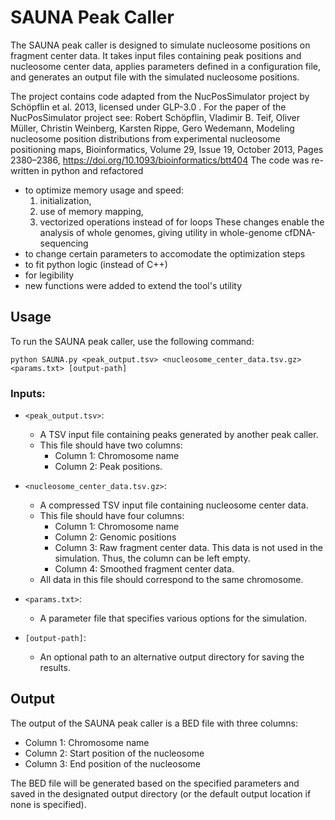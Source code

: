 # SAUNA Peak Caller

The SAUNA peak caller is designed to simulate nucleosome positions on fragment center data. It takes input files containing peak positions and nucleosome center data, applies parameters defined in a configuration file, and generates an output file with the simulated nucleosome positions. 

The project contains code adapted from the NucPosSimulator project by Schöpflin et al. 2013, licensed under GLP-3.0 . For the paper of the NucPosSimulator project see: Robert Schöpflin, Vladimir B. Teif, Oliver Müller, Christin Weinberg, Karsten Rippe, Gero Wedemann, Modeling nucleosome position distributions from experimental nucleosome positioning maps, Bioinformatics, Volume 29, Issue 19, October 2013, Pages 2380–2386, https://doi.org/10.1093/bioinformatics/btt404
The code was re-written in python and refactored 
- to optimize memory usage and speed: 
  1. initialization, 
  2. use of memory mapping, 
  3. vectorized operations instead of for loops
  These changes enable the analysis of whole genomes, giving utility in whole-genome cfDNA-sequencing
- to change certain parameters to accomodate the optimization steps
- to fit python logic (instead of C++)
- for legibility
- new functions were added to extend the tool's utility

## Usage

To run the SAUNA peak caller, use the following command:
```shell
python SAUNA.py <peak_output.tsv> <nucleosome_center_data.tsv.gz> <params.txt> [output-path]
```

### Inputs:

- `<peak_output.tsv>`: 
  - A TSV input file containing peaks generated by another peak caller.
  - This file should have two columns: 
    - Column 1: Chromosome name 
    - Column 2: Peak positions.

- `<nucleosome_center_data.tsv.gz>`: 
  - A compressed TSV input file containing nucleosome center data.
  - This file should have four columns:
    - Column 1: Chromosome name
    - Column 2: Genomic positions
    - Column 3: Raw fragment center data. This data is not used in the simulation. Thus, the column can be left empty.
    - Column 4: Smoothed fragment center data.
  - All data in this file should correspond to the same chromosome.

- `<params.txt>`: 
  - A parameter file that specifies various options for the simulation.

- `[output-path]`: 
  - An optional path to an alternative output directory for saving the results.

## Output

The output of the SAUNA peak caller is a BED file with three columns:
- Column 1: Chromosome name
- Column 2: Start position of the nucleosome
- Column 3: End position of the nucleosome

The BED file will be generated based on the specified parameters and saved in the designated output directory (or the default output location if none is specified).
